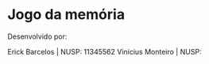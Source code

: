 # Jogo da memória

Desenvolvido por:

  Erick Barcelos | NUSP: 11345562
  Vinícius Monteiro | NUSP: 
